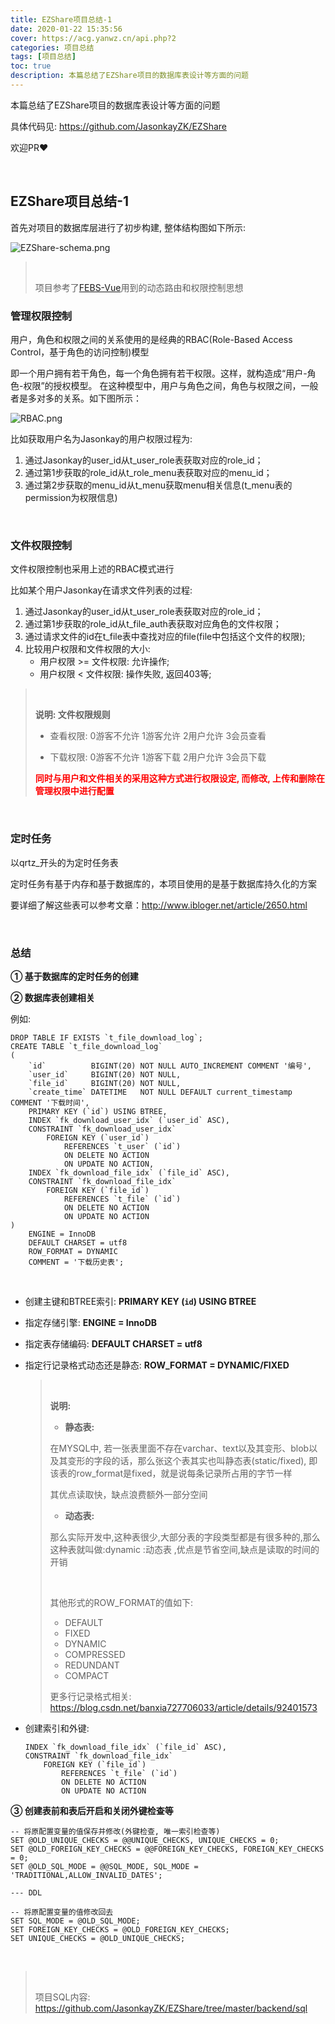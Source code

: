 ```yaml
---
title: EZShare项目总结-1
date: 2020-01-22 15:35:56
cover: https://acg.yanwz.cn/api.php?2
categories: 项目总结
tags: [项目总结]
toc: true
description: 本篇总结了EZShare项目的数据库表设计等方面的问题
---
```


本篇总结了EZShare项目的数据库表设计等方面的问题

具体代码见: https://github.com/JasonkayZK/EZShare

欢迎PR❤

<br/>

<!--more-->

## EZShare项目总结-1

首先对项目的数据库层进行了初步构建, 整体结构图如下所示:

![EZShare-schema.png](https://cdn.jsdelivr.net/gh/jasonkayzk/blog_static@master/images/EZShare-schema.png)

>   <br/>
>
>   项目参考了[FEBS-Vue](https://github.com/wuyouzhuguli/FEBS-Vue)用到的动态路由和权限控制思想

### 管理权限控制

用户，角色和权限之间的关系使用的是经典的RBAC(Role-Based Access  Control，基于角色的访问控制)模型

即一个用户拥有若干角色，每一个角色拥有若干权限。这样，就构造成“用户-角色-权限”的授权模型。 在这种模型中，用户与角色之间，角色与权限之间，一般者是多对多的关系。如下图所示：

![RBAC.png](https://cdn.jsdelivr.net/gh/jasonkayzk/blog_static@master/images/RBAC.png)

比如获取用户名为Jasonkay的用户权限过程为:

1.  通过Jasonkay的user_id从t_user_role表获取对应的role_id；
2.  通过第1步获取的role_id从t_role_menu表获取对应的menu_id；
3.  通过第2步获取的menu_id从t_menu获取menu相关信息(t_menu表的permission为权限信息)

<br/>

### 文件权限控制

文件权限控制也采用上述的RBAC模式进行

比如某个用户Jasonkay在请求文件列表的过程:

1.  通过Jasonkay的user_id从t_user_role表获取对应的role_id；
2.  通过第1步获取的role_id从t_file_auth表获取对应角色的文件权限；
3.  通过请求文件的id在t_file表中查找对应的file(file中包括这个文件的权限);
4.  比较用户权限和文件权限的大小:
    -   用户权限 >= 文件权限: 允许操作;
    -   用户权限 < 文件权限: 操作失败, 返回403等;

><br/>
>
>**说明: 文件权限规则**
>
>-   查看权限: 0游客不允许 1游客允许 2用户允许 3会员查看
>
>-   下载权限: 0游客不允许 1游客下载 2用户允许 3会员下载
>
><font color="#f00">**同时与用户和文件相关的采用这种方式进行权限设定, 而修改, 上传和删除在管理权限中进行配置**</font>

<br/>

### 定时任务

以qrtz_开头的为定时任务表

定时任务有基于内存和基于数据库的，本项目使用的是基于数据库持久化的方案

要详细了解这些表可以参考文章：http://www.ibloger.net/article/2650.html

<br/>

### 总结

**① 基于数据库的定时任务的创建**

**② 数据库表创建相关**

例如:

```mysql
DROP TABLE IF EXISTS `t_file_download_log`;
CREATE TABLE `t_file_download_log`
(
    `id`          BIGINT(20) NOT NULL AUTO_INCREMENT COMMENT '编号',
    `user_id`     BIGINT(20) NOT NULL,
    `file_id`     BIGINT(20) NOT NULL,
    `create_time` DATETIME   NOT NULL DEFAULT current_timestamp COMMENT '下载时间',
    PRIMARY KEY (`id`) USING BTREE,
    INDEX `fk_download_user_idx` (`user_id` ASC),
    CONSTRAINT `fk_download_user_idx`
        FOREIGN KEY (`user_id`)
            REFERENCES `t_user` (`id`)
            ON DELETE NO ACTION
            ON UPDATE NO ACTION,
    INDEX `fk_download_file_idx` (`file_id` ASC),
    CONSTRAINT `fk_download_file_idx`
        FOREIGN KEY (`file_id`)
            REFERENCES `t_file` (`id`)
            ON DELETE NO ACTION
            ON UPDATE NO ACTION
)
    ENGINE = InnoDB
    DEFAULT CHARSET = utf8
    ROW_FORMAT = DYNAMIC
    COMMENT = '下载历史表';
```

<br/>

-   创建主键和BTREE索引: **PRIMARY KEY (`id`) USING BTREE**

-   指定存储引擎: **ENGINE = InnoDB**

-   指定表存储编码: **DEFAULT CHARSET = utf8**

-   指定行记录格式动态还是静态: **ROW_FORMAT = DYNAMIC/FIXED**

    ><br/>
    >
    >**说明:**
    >
    >-   **静态表:**
    >
    >    在MYSQL中, 若一张表里面不存在varchar、text以及其变形、blob以及其变形的字段的话，那么张这个表其实也叫静态表(static/fixed), 即该表的row_format是fixed，就是说每条记录所占用的字节一样
    >
    >    其优点读取快，缺点浪费额外一部分空间
    >
    >-   **动态表:**
    >
    >    那么实际开发中,这种表很少,大部分表的字段类型都是有很多种的,那么这种表就叫做:dynamic :动态表 ,优点是节省空间,缺点是读取的时间的开销
    >
    ><br/>
    >
    >其他形式的ROW_FORMAT的值如下:
    >
    >-   DEFAULT
    >-   FIXED
    >-   DYNAMIC
    >-   COMPRESSED
    >-   REDUNDANT
    >-   COMPACT
    >
    >更多行记录格式相关: https://blog.csdn.net/banxia727706033/article/details/92401573

-   创建索引和外键:

    ```mysql
    INDEX `fk_download_file_idx` (`file_id` ASC),
    CONSTRAINT `fk_download_file_idx`
        FOREIGN KEY (`file_id`)
            REFERENCES `t_file` (`id`)
            ON DELETE NO ACTION
            ON UPDATE NO ACTION
    ```

**③ 创建表前和表后开启和关闭外键检查等**

```mysql
-- 将原配置变量的值保存并修改(外键检查, 唯一索引检查等)
SET @OLD_UNIQUE_CHECKS = @@UNIQUE_CHECKS, UNIQUE_CHECKS = 0;
SET @OLD_FOREIGN_KEY_CHECKS = @@FOREIGN_KEY_CHECKS, FOREIGN_KEY_CHECKS = 0;
SET @OLD_SQL_MODE = @@SQL_MODE, SQL_MODE = 'TRADITIONAL,ALLOW_INVALID_DATES';

--- DDL

-- 将原配置变量的值修改回去
SET SQL_MODE = @OLD_SQL_MODE;
SET FOREIGN_KEY_CHECKS = @OLD_FOREIGN_KEY_CHECKS;
SET UNIQUE_CHECKS = @OLD_UNIQUE_CHECKS;
```

<br/>

>   <br/>
>
>   项目SQL内容: https://github.com/JasonkayZK/EZShare/tree/master/backend/sql

<br/>